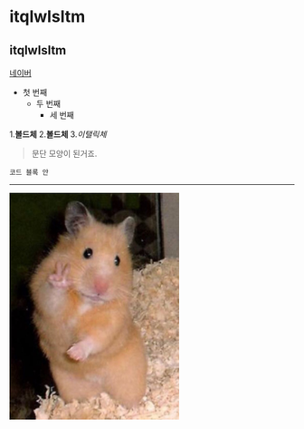 # itqlwlsltm
## itqlwlsltm

[네이버](http://naver.com)

- 첫 번째
  - 두 번째
     - 세 번째 

1.**볼드체**
2.__볼드체__
3.*이탤릭체*

>문단 모양이 된거죠.
>

```
코드 블록 안
```
* * *

<img width="300" height="400" src="./png/햄토리.jpg"></img>
